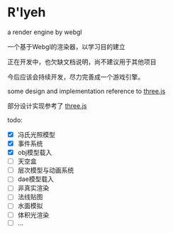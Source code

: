 # R'lyeh
a render engine by webgl

一个基于Webgl的渲染器，以学习目的建立

正在开发中，也欠缺文档说明，尚不建议用于其他项目

今后应该会持续开发，尽力完善成一个游戏引擎。



some design and implementation reference to [three.js](https://threejs.org)

部分设计实现参考了 [three.js](https://threejs.org)


todo:

- [x] 冯氏光照模型
- [x] 事件系统
- [x] obj模型载入
- [ ] 天空盒
- [ ] 层次模型与动画系统
- [ ] dae模型载入
- [ ] 非真实渲染
- [ ] 法线贴图
- [ ] 水面模拟
- [ ] 体积光渲染
- [ ] ...
